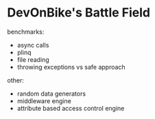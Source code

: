# DevOnBike's Battle Field

benchmarks:
- async calls
- plinq 
- file reading
- throwing exceptions vs safe approach

other:
- random data generators
- middleware engine
- attribute based access control engine

